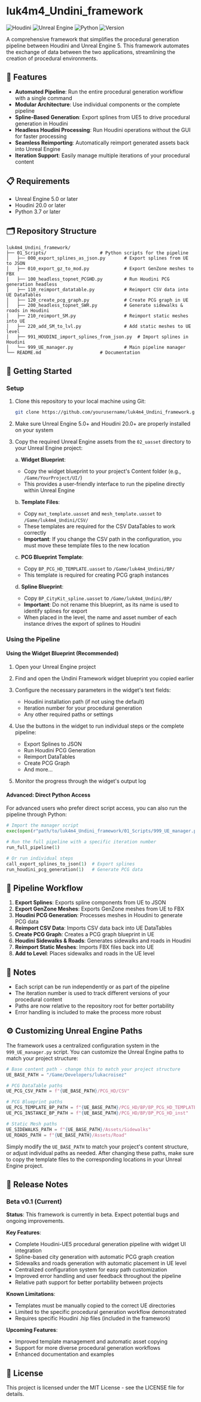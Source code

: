 # luk4m4_Undini_framework

![Houdini](https://img.shields.io/badge/Houdini-20.0+-orange) ![Unreal Engine](https://img.shields.io/badge/Unreal%20Engine-5.0+-blue) ![Python](https://img.shields.io/badge/Python-3.7+-green) ![Version](https://img.shields.io/badge/Version-Beta%20v0.1-red)

A comprehensive framework that simplifies the procedural generation pipeline between Houdini and Unreal Engine 5. This framework automates the exchange of data between the two applications, streamlining the creation of procedural environments.

## 🌟 Features

- **Automated Pipeline**: Run the entire procedural generation workflow with a single command
- **Modular Architecture**: Use individual components or the complete pipeline
- **Spline-Based Generation**: Export splines from UE5 to drive procedural generation in Houdini
- **Headless Houdini Processing**: Run Houdini operations without the GUI for faster processing
- **Seamless Reimporting**: Automatically reimport generated assets back into Unreal Engine
- **Iteration Support**: Easily manage multiple iterations of your procedural content

## 📋 Requirements

- Unreal Engine 5.0 or later
- Houdini 20.0 or later
- Python 3.7 or later

## 🗂️ Repository Structure

```
luk4m4_Undini_framework/
├── 01_Scripts/                    # Python scripts for the pipeline
│   ├── 000_export_splines_as_json.py       # Export splines from UE to JSON
│   ├── 010_export_gz_to_mod.py             # Export GenZone meshes to FBX
│   ├── 100_headless_topnet_PCGHD.py        # Run Houdini PCG generation headless
│   ├── 110_reimport_datatable.py           # Reimport CSV data into UE DataTables
│   ├── 120_create_pcg_graph.py             # Create PCG graph in UE
│   ├── 200_headless_topnet_SWR.py          # Generate sidewalks & roads in Houdini
│   ├── 210_reimport_SM.py                  # Reimport static meshes into UE
│   ├── 220_add_SM_to_lvl.py                # Add static meshes to UE level
│   ├── 991_HOUDINI_import_splines_from_json.py  # Import splines in Houdini
│   └── 999_UE_manager.py                   # Main pipeline manager
└── README.md                      # Documentation
```

## 🚀 Getting Started

### Setup

1. Clone this repository to your local machine using Git:
   ```bash
   git clone https://github.com/yourusername/luk4m4_Undini_framework.git
   ```

2. Make sure Unreal Engine 5.0+ and Houdini 20.0+ are properly installed on your system

3. Copy the required Unreal Engine assets from the `02_uasset` directory to your Unreal Engine project:

   a. **Widget Blueprint**:
   - Copy the widget blueprint to your project's Content folder (e.g., `/Game/YourProject/UI/`)
   - This provides a user-friendly interface to run the pipeline directly within Unreal Engine

   b. **Template Files**:
   - Copy `mat_template.uasset` and `mesh_template.uasset` to `/Game/luk4m4_Undini/CSV/`
   - These templates are required for the CSV DataTables to work correctly
   - **Important**: If you change the CSV path in the configuration, you must move these template files to the new location

   c. **PCG Blueprint Template**:
   - Copy `BP_PCG_HD_TEMPLATE.uasset` to `/Game/luk4m4_Undini/BP/`
   - This template is required for creating PCG graph instances

   d. **Spline Blueprint**:
   - Copy `BP_CityKit_spline.uasset` to `/Game/luk4m4_Undini/BP/`
   - **Important**: Do not rename this blueprint, as its name is used to identify splines for export
   - When placed in the level, the name and asset number of each instance drives the export of splines to Houdini

### Using the Pipeline

#### Using the Widget Blueprint (Recommended)

1. Open your Unreal Engine project

2. Find and open the Undini Framework widget blueprint you copied earlier

3. Configure the necessary parameters in the widget's text fields:
   - Houdini installation path (if not using the default)
   - Iteration number for your procedural generation
   - Any other required paths or settings

4. Use the buttons in the widget to run individual steps or the complete pipeline:
   - Export Splines to JSON
   - Run Houdini PCG Generation
   - Reimport DataTables
   - Create PCG Graph
   - And more...

5. Monitor the progress through the widget's output log

#### Advanced: Direct Python Access

For advanced users who prefer direct script access, you can also run the pipeline through Python:

```python
# Import the manager script
exec(open(r"path/to/luk4m4_Undini_framework/01_Scripts/999_UE_manager.py").read())

# Run the full pipeline with a specific iteration number
run_full_pipeline(1)

# Or run individual steps
call_export_splines_to_json(1)  # Export splines
run_houdini_pcg_generation(1)   # Generate PCG data
```

## 🔄 Pipeline Workflow

1. **Export Splines**: Exports spline components from UE to JSON
2. **Export GenZone Meshes**: Exports GenZone meshes from UE to FBX
3. **Houdini PCG Generation**: Processes meshes in Houdini to generate PCG data
4. **Reimport CSV Data**: Imports CSV data back into UE DataTables
5. **Create PCG Graph**: Creates a PCG graph blueprint in UE
6. **Houdini Sidewalks & Roads**: Generates sidewalks and roads in Houdini
7. **Reimport Static Meshes**: Imports FBX files back into UE
8. **Add to Level**: Places sidewalks and roads in the UE level

## 📝 Notes

- Each script can be run independently or as part of the pipeline
- The iteration number is used to track different versions of your procedural content
- Paths are now relative to the repository root for better portability
- Error handling is included to make the process more robust

## ⚙️ Customizing Unreal Engine Paths

The framework uses a centralized configuration system in the `999_UE_manager.py` script. You can customize the Unreal Engine paths to match your project structure:

```python
# Base content path - change this to match your project structure
UE_BASE_PATH = "/Game/Developers/lukacroisez"

# PCG DataTable paths
UE_PCG_CSV_PATH = f"{UE_BASE_PATH}/PCG_HD/CSV"

# PCG Blueprint paths
UE_PCG_TEMPLATE_BP_PATH = f"{UE_BASE_PATH}/PCG_HD/BP/BP_PCG_HD_TEMPLATE.BP_PCG_HD_TEMPLATE"
UE_PCG_INSTANCE_BP_PATH = f"{UE_BASE_PATH}/PCG_HD/BP/BP_PCG_HD_inst"

# Static Mesh paths
UE_SIDEWALKS_PATH = f"{UE_BASE_PATH}/Assets/Sidewalks"
UE_ROADS_PATH = f"{UE_BASE_PATH}/Assets/Road"
```

Simply modify the `UE_BASE_PATH` to match your project's content structure, or adjust individual paths as needed. After changing these paths, make sure to copy the template files to the corresponding locations in your Unreal Engine project.

## 📝 Release Notes

### Beta v0.1 (Current)

**Status**: This framework is currently in beta. Expect potential bugs and ongoing improvements.

**Key Features**:
- Complete Houdini-UE5 procedural generation pipeline with widget UI integration
- Spline-based city generation with automatic PCG graph creation
- Sidewalks and roads generation with automatic placement in UE level
- Centralized configuration system for easy path customization
- Improved error handling and user feedback throughout the pipeline
- Relative path support for better portability between projects

**Known Limitations**:
- Templates must be manually copied to the correct UE directories
- Limited to the specific procedural generation workflow demonstrated
- Requires specific Houdini .hip files (included in the framework)

**Upcoming Features**:
- Improved template management and automatic asset copying
- Support for more diverse procedural generation workflows
- Enhanced documentation and examples

## 📄 License

This project is licensed under the MIT License - see the LICENSE file for details.
